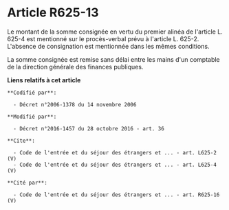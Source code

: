 # Article R625-13

Le montant de la somme consignée en vertu du premier alinéa de l'article L. 625-4 est mentionné sur le procès-verbal prévu à
l'article L. 625-2. L'absence de consignation est mentionnée dans les mêmes conditions. 

La somme consignée est remise sans délai entre les mains d'un comptable de la direction générale des finances publiques.

**Liens relatifs à cet article**

	**Codifié par**:

	  - Décret n°2006-1378 du 14 novembre 2006

	**Modifié par**:

	  - Décret n°2016-1457 du 28 octobre 2016 - art. 36

	**Cite**:

	  - Code de l'entrée et du séjour des étrangers et ... - art. L625-2 (V)
	  - Code de l'entrée et du séjour des étrangers et ... - art. L625-4 (V)

	**Cité par**:

	  - Code de l'entrée et du séjour des étrangers et ... - art. R625-16 (V)
